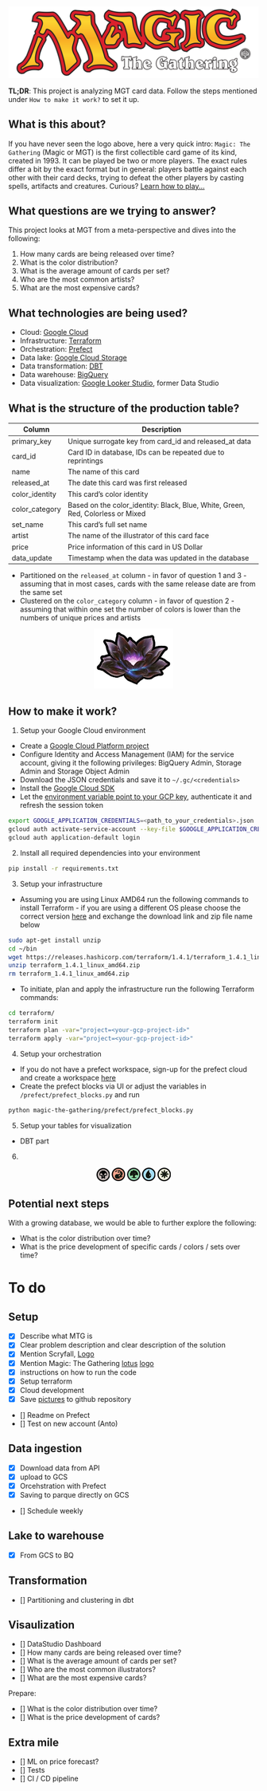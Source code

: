 ![](images/mtg-logo.png)

<b>TL;DR</b>: This project is analyzing MGT card data. Follow the steps mentioned under `How to make it work?` to set it up.

## What is this about?
If you have never seen the logo above, here a very quick intro: `Magic: The Gathering` (Magic or MGT) is the first collectible card game of its kind, created in 1993. It can be played be two or more players. The exact rules differ a bit by the exact format but in general: players battle against each other with their card decks, trying to defeat the other players by casting spells, artifacts and creatures. Curious? [Learn how to play...](https://magic.wizards.com/en/intro)

## What questions are we trying to answer? 
This project looks at MGT from a meta-perspective and dives into the following:
1. How many cards are being released over time?
2. What is the color distribution?
3. What is the average amount of cards per set?
4. Who are the most common artists? 
5. What are the most expensive cards?

## What technologies are being used?
- Cloud: [Google Cloud](https://cloud.google.com)
- Infrastructure: [Terraform](https://www.terraform.io/)
- Orchestration: [Prefect](https://www.prefect.io/)
- Data lake: [Google Cloud Storage](https://cloud.google.com/storage)
- Data transformation: [DBT](https://www.https://getdbt.com/)
- Data warehouse: [BigQuery](https://cloud.google.com/bigquery)
- Data visualization: [Google Looker Studio](https://cloud.google.com/looker), former Data Studio

## What is the structure of the production table?
| Column | Description | 
|--------|-------------|
| primary_key | Unique surrogate key from card_id and released_at data |
| card_id | Card ID in database, IDs can be repeated due to reprintings |
| name | The name of this card |
| released_at | The date this card was first released |
| color_identity | This card’s color identity |
| color_category | Based on the color_identity: Black, Blue, White, Green, Red, Colorless or Mixed |
| set_name | This card’s full set name |
| artist | The name of the illustrator of this card face |
| price | Price information of this card in US Dollar |
| data_update | Timestamp when the data was updated in the database |

- Partitioned on the `released_at` column - in favor of question 1 and 3 - assuming that in most cases, cards with the same release date are from the same set
- Clustered on the `color_category` column - in favor of question 2 - assuming that within one set the number of colors is lower than the numbers of unique prices and artists

<p align="center">
<a href="https://scryfall.com/"><img src="images/lotus.png"></a>
</p>

## How to make it work?
1. Setup your Google Cloud environment
- Create a [Google Cloud Platform project](https://console.cloud.google.com/cloud-resource-manager)
- Configure Identity and Access Management (IAM) for the service account, giving it the following privileges: BigQuery Admin, Storage Admin and Storage Object Admin
- Download the JSON credentials and save it to `~/.gc/<credentials>`
- Install the [Google Cloud SDK](https://cloud.google.com/sdk/docs/install-sdk)
- Let the [environment variable point to your GCP key](https://cloud.google.com/docs/authentication/application-default-credentials#GAC), authenticate it and refresh the session token
```bash
export GOOGLE_APPLICATION_CREDENTIALS=<path_to_your_credentials>.json
gcloud auth activate-service-account --key-file $GOOGLE_APPLICATION_CREDENTIALS
gcloud auth application-default login
```
2. Install all required dependencies into your environment
```bash
pip install -r requirements.txt
```
3. Setup your infrastructure
- Assuming you are using Linux AMD64 run the following commands to install Terraform - if you are using a different OS please choose the correct version [here](https://developer.hashicorp.com/terraform/downloads) and exchange the download link and zip file name below

```bash
sudo apt-get install unzip
cd ~/bin
wget https://releases.hashicorp.com/terraform/1.4.1/terraform_1.4.1_linux_amd64.zip
unzip terraform_1.4.1_linux_amd64.zip
rm terraform_1.4.1_linux_amd64.zip
```
- To initiate, plan and apply the infrastructure run the following Terraform commands: 
```bash
cd terraform/
terraform init
terraform plan -var="project=<your-gcp-project-id>"
terraform apply -var="project=<your-gcp-project-id>"
```
4. Setup your orchestration
- If you do not have a prefect workspace, sign-up for the prefect cloud and create a workspace [here](https://app.prefect.cloud/auth/login)
- Create the prefect blocks via UI or adjust the variables in `/prefect/prefect_blocks.py` and run
```bash
python magic-the-gathering/prefect/prefect_blocks.py
```
5. Setup your tables for visualization
- DBT part
6. 

<p align="center">
<img src="images/mana_black.png">
<img src="images/mana_red.png">
<img src="images/mana_green.png">
<img src="images/mana_blue.png">
<img src="images/mana_white.png">
</p>

## Potential next steps
With a growing database, we would be able to further explore the following:
- What is the color distribution over time?
- What is the price development of specific cards / colors / sets over time?

# To do

## Setup
- [x] Describe what MTG is
- [x] Clear problem description and clear description of the solution
- [x] Mention Scryfall, [Logo](https://static.wikia.nocookie.net/mtgsalvation_gamepedia/images/a/a2/Scryfall.jpg/revision/latest/scale-to-width-down/180?cb=20221220021533)
- [x] Mention Magic: The Gathering [lotus](https://static.wikia.nocookie.net/mtgsalvation_gamepedia/images/e/e6/Site-logo.png/revision/latest?cb=20210621093849) [logo](https://www.google.com/url?sa=i&url=https%3A%2F%2Fde.m.wikipedia.org%2Fwiki%2FDatei%3AMagicthegathering-logo.svg&psig=AOvVaw1ITUEgWPlwcDb6HN93f5dR&ust=1678264036225000&source=images&cd=vfe&ved=0CBAQjRxqFwoTCKiMx--yyf0CFQAAAAAdAAAAABAE)
- [x] instructions on how to run the code
- [x] Setup terraform
- [x] Cloud development
- [x] Save [pictures](https://github.com/jupyter/notebook/issues/3278) to github repository
- [] Readme on Prefect
- [] Test on new account (Anto)

## Data ingestion
- [x] Download data from API
- [x] upload to GCS
- [x] Orcehstration with Prefect
- [x] Saving to parque directly on GCS
- [] Schedule weekly

## Lake to warehouse
- [x] From GCS to BQ

## Transformation
- [] Partitioning and clustering in dbt

## Visaulization
- [] DataStudio Dashboard
- [] How many cards are being released over time?
- [] What is the average amount of cards per set?
- [] Who are the most common illustrators? 
- [] What are the most expensive cards?

Prepare:
- [] What is the color distribution over time?
- [] What is the price development of cards?

## Extra mile
- [] ML on price forecast?
- [] Tests
- [] CI / CD pipeline
